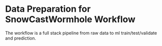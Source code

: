 
# Data Preparation for SnowCastWormhole Workflow

The workflow is a full stack pipeline from raw data to ml train/test/validate and prediction.
